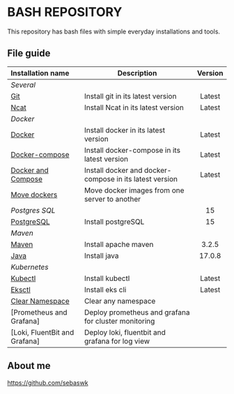 # BASH REPOSITORY
This repository has bash files with simple everyday installations and tools.


## File guide
| Installation name | Description | Version |
|:------|-------------|:----:|
| *Several* |  |  |
| [Git](severalInstall.sh) | Install git in its latest version | Latest |
| [Ncat](severalInstall.sh) | Install Ncat in its latest version | Latest |
| *Docker* |  |  |
| [Docker](dockerInstall.sh) | Install docker in its latest version | Latest |
| [Docker-compose](docker-composeInstall.sh) | Install docker-compose in its latest version | Latest |
| [Docker and Compose](dockerandcomposeInstall.sh) | Install docker and docker-compose in its latest version | Latest |
| [Move dockers](moveDockers.sh) | Move docker images from one server to another | |
| *Postgres SQL* |  | 15 |
| [PostgreSQL](postgresInstall.sh) | Install postgreSQL | 15 |
| *Maven* |  |  |
| [Maven](mavenInstall.sh) | Install apache maven | 3.2.5 |
| [Java](mavenInstall.sh) | Install java | 17.0.8 |
| *Kubernetes* |  |  |
| [Kubectl](kubectlInstall.sh) | Install kubectl | Latest |
| [Eksctl](eksctlInstall.sh) | Install eks cli | Latest |
| [Clear Namespace](clearNamespace.sh) | Clear any namespace |  |
| [Prometheus and Grafana] | Deploy prometheus and grafana for cluster monitoring |  |
| [Loki, FluentBit and Grafana] | Deploy loki, fluentbit and grafana for log view |  |


## About me
https://github.com/sebaswk